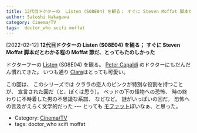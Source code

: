 ```yaml
---
title: 12代目ドクターの  Listen (S08E04) を観る； すぐに Steven Moffat 脚本だとわかる程の Moffat 節だ、とってもたのしかった
author: Satoshi Nakagawa
category: Cinema/TV
tags:  doctor_who scifi moffat
---
```


[2022-02-12] **12代目ドクターの  Listen (S08E04) を観る； すぐに Steven Moffat 脚本だとわかる程の Moffat 節だ、とってもたのしかった** 

 ドクターフーの
[Listen](https://en.wikipedia.org/wiki/Listen_(Doctor_Who)) (S08E04) を観る。
[Peter Capaldi](https://en.wikipedia.org/wiki/Peter_Capaldi) のドクターにもだんだん慣れてきた。
いつも通り
[Clara](https://en.wikipedia.org/wiki/Clara_Oswald)はとっても可愛い。

 この回は、
このシリーズでは
クララの恋人のピンクが特別な役割を持つことが、
宣言された回だ（と、ぼくは思う）。
ベッドの下の怪物への恐怖、
時の終わりに不時着した男の不思議な系譜、
などなど。
謎がいっぱいの回だ。
恐怖への言及がえらく文学的だった ---
とっても
[モファット](https://en.wikipedia.org/wiki/Steven_Moffat)ぽいなぁ、と思った。

- Category: [Cinema/TV](https://merapano.github.io/categories.html#Cinema/TV)
- tags:  doctor_who scifi moffat
